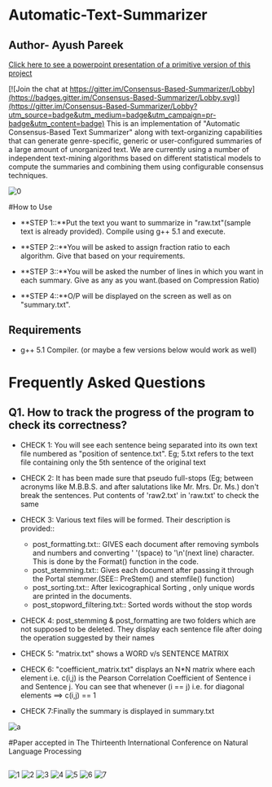 # Automatic-Text-Summarizer
## Author- Ayush Pareek
[Click here to see a powerpoint presentation of a primitive version of this project ](http://www.slideshare.net/ayushoriginal/abridged-project-pptayush)

[![Join the chat at https://gitter.im/Consensus-Based-Summarizer/Lobby](https://badges.gitter.im/Consensus-Based-Summarizer/Lobby.svg)](https://gitter.im/Consensus-Based-Summarizer/Lobby?utm_source=badge&utm_medium=badge&utm_campaign=pr-badge&utm_content=badge)
This is an implementation of "Automatic Consensus-Based Text Summarizer" along with text-organizing capabilities that can generate genre-specific, generic or user-configured  summaries of a large amount of unorganized text. We are currently using a number of independent text-mining algorithms based on different statistical models to compute the summaries and combining them using configurable consensus techniques. 

![0](http://i.imgur.com/OwsaI5v.jpg)

#How to Use

- **STEP 1::**Put the text you want to summarize in "raw.txt"(sample text is already provided). Compile using g++ 5.1 and execute.

- **STEP 2::**You will be asked to assign fraction ratio to each algorithm. Give that based on your requirements.

- **STEP 3::**You will be asked the number of lines in which you want in each summary. Give as any as you want.(based on Compression Ratio)
- **STEP 4::**O/P will be displayed on the screen as well as on "summary.txt".

## Requirements

- g++ 5.1 Compiler. (or maybe a few versions below would work as well)

# Frequently Asked Questions

## Q1. How to track the progress of the program to check its correctness? 
- CHECK 1: You will see each sentence being separated into its own text file numbered as  "position of sentence.txt". Eg; 5.txt refers to the text file containing only the 5th sentence of the original text

- CHECK 2: It has been made sure that pseudo full-stops (Eg; between acronyms like M.B.B.S. and after salutations like Mr. Mrs. Dr. Ms.) don't break the sentences. Put contents of 'raw2.txt' in 'raw.txt' to check the same

- CHECK 3: Various text files will be formed. Their description is provided::
    - post_formatting.txt:: GIVES each document after removing symbols and numbers and converting  ' '(space)  to '\n'(next line) character. This is done by the Format() function in the code.
    - post_stemming.txt:: Gives each document after passing it through the Portal stemmer.(SEE:: PreStem() and stemfile() function)
    - post_sorting.txt:: After lexicographical  Sorting , only unique words are printed in the documents.  
    - post_stopword_filtering.txt:: Sorted words without the stop words

- CHECK 4: post_stemming   &  post_formatting are two folders  which are not supposed to be deleted. They display each sentence file after doing the operation suggested by their names

- CHECK 5: "matrix.txt" shows a  WORD v/s SENTENCE MATRIX

- CHECK 6: "coefficient_matrix.txt"  displays an  N*N matrix where each element i.e. c(i,j)  is the Pearson Correlation Coefficient of Sentence i and Sentence j. You can see that whenever (i == j) i.e. for diagonal elements ==> c(i,j) == 1

- CHECK 7:Finally the summary is displayed in summary.txt

![a](http://i.giphy.com/dsKnRuALlWsZG.gif)


#Paper accepted in The Thirteenth International Conference on Natural Language Processing 
##
![1](http://i.imgur.com/eZ8OwLC.jpg)
![2](http://i.imgur.com/ojMhoa9.jpg)
![3](http://i.imgur.com/H5LSmfn.jpg)
![4](http://i.imgur.com/d4bzKzi.jpg)
![5](http://i.imgur.com/YLsBsgw.jpg)
![6](http://i.imgur.com/qCJ5Xcb.jpg)
![7](http://i.imgur.com/nbJNoUz.jpg)
